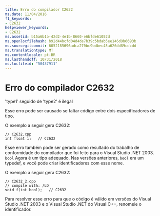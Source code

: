 ```yaml
---
title: Erro do compilador C2632
ms.date: 11/04/2016
f1_keywords:
- C2632
helpviewer_keywords:
- C2632
ms.assetid: b15a6b1b-42d2-4e1b-8660-e6bfde61052d
ms.openlocfilehash: b92d44bcfd04d4de7b39c5bdab5ee146d9b6693b
ms.sourcegitcommit: 6052185696adca270bc9bdbec45a626dd89cdcdd
ms.translationtype: MT
ms.contentlocale: pt-BR
ms.lasthandoff: 10/31/2018
ms.locfileid: "50437911"
---
```

# <a name="compiler-error-c2632"></a>Erro do compilador C2632

'type1' seguido de 'type2' é ilegal

Esse erro pode ser causado se faltar código entre dois especificadores de tipo.

O exemplo a seguir gera C2632:

```
// C2632.cpp
int float i;   // C2632
```

Esse erro também pode ser gerado como resultado do trabalho de conformidade do compilador que foi feito para o Visual Studio .NET 2003. `bool` Agora é um tipo adequado. Nas versões anteriores, `bool` era um typedef, e você pode criar identificadores com esse nome.

O exemplo a seguir gera C2632:

```
// C2632_2.cpp
// compile with: /LD
void f(int bool);   // C2632
```

Para resolver esse erro para que o código é válido em versões do Visual Studio .NET 2003 e o Visual Studio .NET do Visual C++, renomeie o identificador.